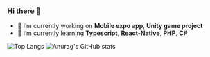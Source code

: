 ### Hi there 👋

- 🔭 I’m currently working on **Mobile expo app**, **Unity game project**
- 🌱 I’m currently learning **Typescript**, **React-Native**, **PHP**, **C#**

![Top Langs](https://github-readme-stats.vercel.app/api/top-langs/?username=niebieskiczlowiek&hide_progress=true&theme=cobalt)
![Anurag's GitHub stats](https://github-readme-stats.vercel.app/api?username=niebieskiczlowiek&show_icons=true&theme=cobalt)
